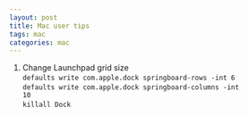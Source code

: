 ```yaml
---
layout: post
title: Mac user tips
tags: mac
categories: mac
---
```

1. Change Launchpad grid size  
   <code>defaults write com.apple.dock springboard-rows -int 6</code>  
   <code>defaults write com.apple.dock springboard-columns -int 10</code>  
   <code>killall Dock</code>